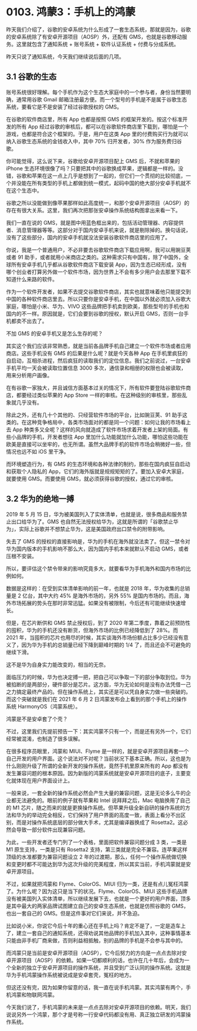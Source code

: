 # 0103. 鸿蒙3：手机上的鸿蒙

昨天我们介绍了，谷歌的安卓系统为什么形成了一套生态系统，那就是因为，谷歌的安卓系统除了有安卓开源项目（AOSP）外，还配有 GMS，也就是谷歌移动服务。这里就包含了通知系统 + 账号系统 + 软件认证系统 + 付费与分成系统。

昨天只说了通知系统，今天我们继续说后面的几项。

## 3.1 谷歌的生态

账号系统很好理解。每个手机作为这个生态大家庭中的一个参与者，身份当然要明确，通常用谷歌 Gmail 邮箱注册最方便。而一个型号的手机是不是属于谷歌生态系统，要看它是不是安装了经过谷歌授权的 GMS。

在谷歌的软件商店里，所有 App 也都是按照 GMS 的框架开发的。按这个标准开发的所有 App 经过谷歌的审核后，都可以在谷歌软件商店里下载到，哪怕是一个游戏，也都是符合这个框架的。于是，用户在这类 App 里的付费购买行为就可以纳入谷歌生态系统的金钱收入中，其中 70% 归开发者，30% 作为服务费归谷歌。

你可能觉得，这么说下来，谷歌给安卓开源项目配上 GMS 后，不就和苹果的 iPhone 生态环境很像了吗？只要把其中的谷歌换成苹果，逻辑都是一样的。没错，谷歌和苹果在这一点上几乎是想到了一起的，但它们一个贯彻的比较彻底，一个并没能在所有类型的手机上都做到统一模式，起码中国的绝大部分安卓手机就不在这个生态中。

谷歌之所以没能做到像苹果那样如此高度统一，和那个安卓开源项目（AOSP）的存在有很大关系。这里，我们再次把那张安卓操作系统结构图拿出来看一下。

我们一直在说的 GMS，就是图中用蓝色框出来的，包括活动管理器、内容提供者、消息管理器等等。这部分对于国内安卓手机来说，就是剔除掉的。换句话说，没有了这些部分，国内的安卓手机就没法安装谷歌软件商店里的应用了。

你说，我是一个普通用户，不必非要去谷歌软件商店下载应用啊，我可以用豌豆荚或者 91 助手，或者就用小米商店之类的。这种需求只有中国有，除了中国外，全球所有安卓手机几乎都从谷歌软件商店下载安装 App，因为生态已经形成，没有哪个创业者打算另外做一个软件市场，因为世界上不会有多少用户会去那里下载不知道什么来路的软件。

作为一个软件开发者，如果不去提交谷歌软件商店，其实也就意味着他只能提交到中国的各种软件商店里去。所以只要你是安卓手机，在中国以外就必须加入谷歌大家庭，哪怕是小米、华为、VIVO 这些品牌把手机卖到欧美，那些型号的手机也和国内的不一样。原因就是，它们会要到谷歌的授权，默认开启 GMS，否则一台手机都卖不出去了。

不加 GMS 的安卓手机又是怎么生存的呢？

其实这个我们应该非常熟悉，就是当前各品牌手机自己建立一个软件市场或者应用商店。这些手机没有 GMS 的后果是什么呢？就是今天各种 App 在手机里疯狂的自启动，互相杀进程，然后疯狂的读取我们的定位信息。我们之前说过，一台安卓手机平均一天会被读取位置信息 3000 多次，通信录和相册的权限也会被读取，用来分析用户画像。

在有谷歌一家独大，并且诚信方面基本过关的情况下，所有软件要登陆谷歌软件商店，都要经过类似苹果的 App Store 一样的审核。在这种级别的审核里，那些乱象就几乎没有。

除此之外，还有几十个其他的、只经营软件市场的平台，比如豌豆荚、91 助手这类的。在这种竞争格局中，各类市场面对的都是同一个问题：如何让我的市场看上去 App 种类多又全呢？这样的风向就造成了软件市场求着开发者上架的局面。有些小品牌的手机，开发者想往 App 里加什么功能就加什么功能，哪怕这些功能在欧美是直接可以坐牢的，也无所谓。虽然大品牌手机的软件市场会稍微好一些，但情况也远不如 iOS 里干净。

而环境塑造行为，有 GMS 的生态环境和各种法律的制约，那些在国内疯狂自启动和获取个人隐私的 App，它们的海外版就是规规矩矩的了。要加入安卓大家庭，就要使用 GMS。而要使用 GMS，就必须获得谷歌的授权，通过它的审核。

## 3.2 华为的绝地一搏

2019 年 5 月 15 日，华为被美国列入了实体清单，也就是说，很多商品和服务禁止出口给华为了。GMS 也自然无法授权给华为，这就是所谓的「谷歌禁止华为」，实际上谷歌并不想禁止华为，这是美国政府出口禁令的附带影响。

失去了 GMS 的授权的直接影响是，华为的手机在海外就没法卖了。但这一禁令对华为国内版本的手机影响不那么大，因为国内手机本来就默认不启动 GMS，或者压根不安装。

所以，要评估这个禁令带来的影响究竟多大，就要看华为手机海外和国内市场的比例如何。

数据是这样的：在受到实体清单影响的前一年，也就是 2018 年，华为收集的总销量是 2 亿台，其中大约 45% 是海外市场的，另外 55% 是国内市场的。而且，海外市场拓展的势头在那时非常迅猛。如果没有被限制，今后还有可能继续快速增长。

但是，在芯片断供和 GMS 禁止授权后，到了 2020 年第二季度，靠着之前预防性的囤积，华为的手机还没有断货，但海外市场的比例已经降低到了 28%。而 2021 年，当囤积的芯片也用尽的时候，其实谈海外市场份额占比多少已经没有意义了，因为华为手机的总销量已经下降到巅峰时期的 1/4 了，而且还会不可避免的继续下滑。

这不是华为自身实力能改变的，相当的无奈。

面临压力的时候，华为也决定搏一把，把自己可以争取一下的部分争取到位。华为被掐断的是两部分，硬件部分是芯片。这方面，华为无论如何是没有办法凭借一己之力搞定最终产品的。但在操作系统上，其实还是可以凭自身实力做一些突破的。而这个突破就是我们在 2021 年 6 月 2 日鸿蒙发布会上看到的那个手机上的操作系统 HarmonyOS（鸿蒙系统）。

鸿蒙是不是安卓套了个壳？

不过，这里我们先提前预告一下：其实鸿蒙不只有一个，而是还有另外一个，它们经常被混淆，也制造了很多误解。

在很多程序员眼里，鸿蒙和 MIUI、Flyme 是一样的，就是安卓开源项目再套一个自己开发的用户界面。这个说法对不对呢？当前状况下基本正确。所以，这也是为什么刚刚升级了所谓的全新开发的操作系统，竟然手机里原来所有的 App 都没有发生兼容问题的根本原因。因为新版的鸿蒙系统就是安卓开源项目的底子，主要变化就体现在用户界面设计上。

一般来说，一套全新的操作系统必然会产生大量的兼容问题，这是无论多么牛的企业都无法避免的。眼前的例子就有苹果和 Intel 说拜拜之后，Mac 电脑换用了自己的 M1 芯片，随之而来的就是更换操作系统。但苹果升级全新自研的操作系统的方法和华为的举动完全相反，它们保持了用户界面的高度一致，表面上看分不出区别，而是对操作系统底层的部分做大手术，尤其是编译器换成了 Rosetta2。这必然会导致一部分软件出现兼容问题。

为此，一些开发者还专门列了一个表格，里面把软件兼容问题分成 3 类，一类是 M1 原生支持，一类是只有 Rosetta2 支持，第三类就是完全不兼容。连苹果这样顶级的水准都要为兼容问题设立 2 年的过渡期，那么，任何一个操作系统做切换和变更时都不可能达到华为这次升级的完美程度，所以其实当前，手机鸿蒙就是安卓开源项目。

不过，如果就把鸿蒙和 Flyme、ColorOS、MIUI 归为一类，还是有点儿冤枉鸿蒙了。为什么呢？因为这只是当下的状况。Flyme、ColorOS、MIUI 这些手机品牌没有被美国列入实体清单，所以继续发展下去，也就是一个更好的用户界面，顶多是其中最大的两家品牌试图建立自己的安卓生态系统，也就是仿照谷歌的 GMS，也出一套自己的 GMS。但是这件事对它们来说，并不急迫。

比如说小米，你说它今后十年的重心还在手机上吗？肯定不是了，一定是造车上了，建立一套自己的通知系统，还得劝说其他品牌的手机加入其中，这种事情基本只能由非手机厂商来做，否则利益相抵触，别的品牌的手机是不会参与其中的。

而鸿蒙只是当前是安卓开源项目（AOSP），它今后努力的方向是一点点去除对安卓开源项目（AOSP）的依赖。如果一切都顺利的话，也许在几十年后，会成为一个全新的独立于安卓开源项目的操作系统，并且受到广泛认同的操作系统。这就是华为手机鸿蒙操作系统被说成是安卓套壳，冤枉的地方。

但这还没有完，因为如果你留意的话，我一直在说手机鸿蒙。其实鸿蒙有两个，手机鸿蒙和物联网鸿蒙。

今天我们说了，手机鸿蒙的未来是一点点去除对安卓开源项目的依赖。明天，我们说说另外一个鸿蒙，那个才是号称一行安卓代码都没有用、真正独立研发的鸿蒙操作系统。